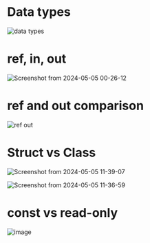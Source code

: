<h1>Data types</h1>

![data types](https://github.com/nicatrahimov/c--learning/assets/123580958/ff054c7a-8e3b-4421-b1ad-981188763203)


<h1>ref, in, out</h1>

![Screenshot from 2024-05-05 00-26-12](https://github.com/nicatrahimov/c-sharp-learning/assets/123580958/4cbb5ab5-8586-46ae-a5fe-77772f466de6)


<h1>ref and out comparison</h1>

![ref out](https://github.com/nicatrahimov/c--learning/assets/123580958/7cb49f2a-11e5-40ad-bec8-8106186df448)

<h1>Struct vs Class</h1>

![Screenshot from 2024-05-05 11-39-07](https://github.com/nicatrahimov/c-sharp-learning/assets/123580958/8d6333ff-2d44-4ffa-9e54-45906fa9726c)

![Screenshot from 2024-05-05 11-36-59](https://github.com/nicatrahimov/c-sharp-learning/assets/123580958/d05954b5-ca33-49b7-9233-53ce99cb93dc)

<h1>const vs read-only</h1>

![image](https://github.com/nicatrahimov/c-sharp-learning/assets/123580958/66755a9b-cd59-4e70-8d84-689ea08f2610)



